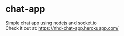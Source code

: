 # chat-app
Simple chat app using nodejs and socket.io
<br>
Check it out at: https://nhd-chat-app.herokuapp.com/
